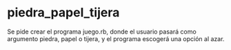 # piedra_papel_tijera
Se pide crear el programa juego.rb, donde el usuario pasará como argumento piedra, papel o tijera, y el programa escogerá una opción al azar.
